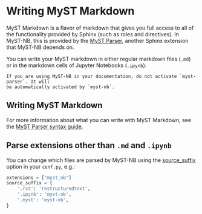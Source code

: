 # Writing MyST Markdown

MyST Markdown is a flavor of markdown that gives you full access to all of the
functionality provided by Sphinx (such as roles and directives). In MyST-NB, this
is provided by the [MyST Parser](https://myst-parser.readthedocs.io/en/latest/), another
Sphinx extension that MyST-NB depends on.

You can write your MyST markdown in either regular markdown files (`.md`) or in
the markdown cells of Jupyter Notebooks (`.ipynb`).

```{warning}
If you are using MyST-NB in your documentation, do not activate `myst-parser`. It will
be automatically activated by `myst-nb`.
```

## Writing MyST Markdown

For more information about what you can write with MyST Markdown, see the
[MyST Parser syntax guide](https://myst-parser.readthedocs.io/en/latest/using/syntax.html).

## Parse extensions other than `.md` and `.ipynb`

You can change which files are parsed by MyST-NB using
the [source_suffix](https://www.sphinx-doc.org/en/master/usage/configuration.html#confval-source_suffix)
option in your `conf.py`, e.g.:

```python
extensions = ["myst_nb"]
source_suffix = {
    '.rst': 'restructuredtext',
    '.ipynb': 'myst-nb',
    '.myst': 'myst-nb',
}
```
